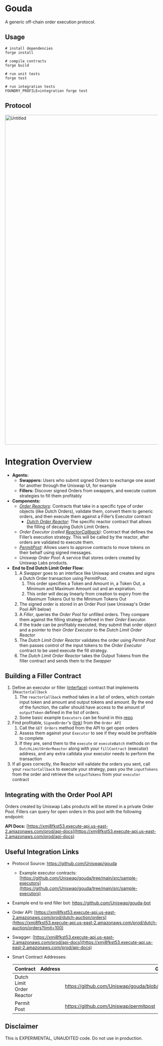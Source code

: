 # Gouda
A generic off-chain order execution protocol. 

## Usage

```
# install dependencies
forge install

# compile contracts
forge build

# run unit tests
forge test

# run integration tests
FOUNDRY_PROFILE=integration forge test
```

## Protocol
<img width="1087" alt="Untitled" src="https://user-images.githubusercontent.com/8218221/197440654-ead0fe75-2d4c-4f93-a7ff-b995481cf545.png">

# Integration Overview

- **Agents:**
    - **Swappers:** Users who submit signed Orders to exchange one asset for another through the Uniswap UI, for example
    - **Fillers:** Discover signed Orders from swappers, and execute custom strategies to fill them profitably
- **Components:**
    - *[Order Reactors](https://github.com/Uniswap/gouda/blob/main/src/interfaces/IReactor.sol)*:  Contracts that take in a specific type of order objects (like Dutch Orders), validate them, convert them to generic orders, and then execute them against a Filler’s Executor contract
        - *[Dutch Order Reactor](https://github.com/Uniswap/gouda/blob/main/src/reactors/DutchLimitOrderReactor.sol)*: The specific reactor contract that allows the filling of decaying Dutch Limit Orders.
    - *Order Executor (called [ReactorCallback](https://github.com/Uniswap/gouda/blob/main/src/interfaces/IReactorCallback.sol)):* Contract that defines the Filler’s execution strategy. This will be called by the reactor, after orders are validated to execute them.
    - *[PermitPost](https://github.com/Uniswap/permitpost):* Allows users to approve contracts to move tokens on their behalf using signed messages.
    - *Uniswap Order Pool:* A service that stores orders created by Uniswap Labs products.
- **End to End Dutch Limit Order Flow:**
    1. A *Swapper* goes to an interface like Uniswap and creates and signs a Dutch Order transaction using PermitPost.
        1. This order specifies a Token and Amount in, a Token Out, a Minimum and Maximum Amount out and an expiration. 
        2. This order will decay linearly from creation to expiry from the Maximum Tokens Out to the Minimum Tokens Out
    2. The signed order is stored in an Order Pool (see Uniswap's Order Pool API below)
    3. A *Filler*, queries the *Order Pool* for unfilled orders. They compare them against the filling strategy defined in their *Order Executor.* 
    4. If the trade can be profitably executed, they submit that order object and a pointer to their *Order Executor* to the *Dutch Limit Order Reactor*
    5. The *Dutch Limit Order Reactor* validates the order using *Permit Post* then passes control of the input tokens to the *Order Executor* contract to be used execute the fill strategy.   
    6.  The *Dutch Limit Order Reactor* takes the Output Tokens from the filler contract and sends them to the *Swapper*

## Building a Filler Contract

1. Define an executor or filler ([interface](https://github.com/Uniswap/gouda/blob/main/src/interfaces/IReactorCallback.sol)) contract that implements `IReactorCallback`
    1. The `reactorCallback` method takes in a list of orders, which contain input token and amount and output tokens and amount. By the end of the function, the caller should have access to the amount of `outputToken` defined in the list of orders. 
    2. Some basic example `Executors` can be found in this [repo](https://github.com/Uniswap/gouda/tree/main/src/sample-executors)
2. Find profitable, `SignedOrder`'s ([link](https://github.com/Uniswap/gouda/blob/c4b95723fa4b9e30533d50e931591b2a20d91767/src/base/ReactorStructs.sol#L36)) from the `Order API` 
    1. Call the `GET Orders` method from the API to get open orders 
    2. Assess them against your `Executor` to see if they would be profitable to complete
    3. If they are, send them to the `execute` or `executeBatch` methods on the `DutchLimitOrderReactor` along with your `fillContract` (executor) address, and any extra calldata your executor needs to perform the transaction
3. If all goes correctly, the Reactor will validate the orders you sent, call your `reactorCallback` to execute your strategy, pass you the `inputTokens` from the order and retrieve the `outputTokens` from your `executor` contract

## Integrating with the Order Pool API

Orders created by Uniswap Labs products will be stored in a private Order Pool. Fillers can query for open orders in this pool with the following endpoint:  

**API Docs:**  [https://xmj8fkst53.execute-api.us-east-2.amazonaws.com/prod/api-docs](https://xmj8fkst53.execute-api.us-east-2.amazonaws.com/prod/api-docs)

## Useful Integration Links

- Protocol Source: https://github.com/Uniswap/gouda
    - Example executor contracts: [https://github.com/Uniswap/gouda/tree/main/src/sample-executors](https://github.com/Uniswap/gouda/tree/main/src/sample-executors)
- Example end to end filler bot: https://github.com/Uniswap/gouda-bot
- Order API: [https://xmj8fkst53.execute-api.us-east-2.amazonaws.com/prod/dutch-auction/orders](https://xmj8fkst53.execute-api.us-east-2.amazonaws.com/prod/dutch-auction/orders?limit=100)
- Swagger: [https://xmj8fkst53.execute-api.us-east-2.amazonaws.com/prod/api-docs](https://xmj8fkst53.execute-api.us-east-2.amazonaws.com/prod/api-docs)
- Smart Contract Addresses:
    
    
    | Contract | Address | GH Link |
    | --- | --- | --- |
    | Dutch Limit Order Reactor |   | https://github.com/Uniswap/gouda/blob/main/src/reactors/DutchLimitOrderReactor.sol |
    | Permit Post |   | https://github.com/Uniswap/permitpost |

## Disclaimer
This is EXPERIMENTAL, UNAUDITED code. Do not use in production.

